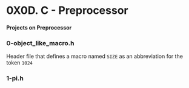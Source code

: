 # 0X0D. C - Preprocessor
#### Projects on Preprocessor

### 0-object_like_macro.h
Header file that defines a macro named `SIZE` as an abbreviation for the token `1024`

### 1-pi.h
